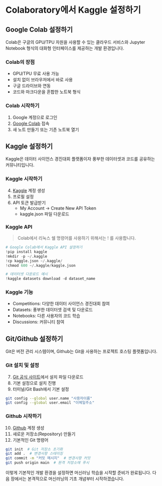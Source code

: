 # Colaboratory에서 Kaggle 설정하기

## Google Colab 설정하기

Colab은 구글의 GPU/TPU 자원을 사용할 수 있는 클라우드 서비스와 Jupyter Notebook 형식의 대화형 인터페이스를 제공하는 개발 환경입니다. 

### Colab의 장점
* GPU/TPU 무료 사용 가능
* 설치 없이 브라우저에서 바로 사용
* 구글 드라이브와 연동
* 코드와 마크다운을 혼합한 노트북 형식

### Colab 시작하기
1. Google 계정으로 로그인
2. [Google Colab](https://colab.research.google.com/) 접속
3. 새 노트 만들기 또는 기존 노트북 열기

## Kaggle 설정하기

Kaggle은 데이터 사이언스 경진대회 플랫폼이자 풍부한 데이터셋과 코드를 공유하는 커뮤니티입니다.

### Kaggle 시작하기
4. [Kaggle](https://www.kaggle.com/) 계정 생성
5. 프로필 설정
6. API 토큰 발급받기
   * My Account → Create New API Token
   * kaggle.json 파일 다운로드

### Kaggle API

>  Colab에서 리눅스 쉘 명령어를 사용하기 위해서는 ! 를 사용합니다.

```python
# Google Colab에서 Kaggle API 설정하기
!pip install kaggle
!mkdir -p ~/.kaggle
!cp kaggle.json ~/.kaggle/
!chmod 600 ~/.kaggle/kaggle.json

# 데이터셋 다운로드 예시
!kaggle datasets download -d dataset_name
```

### Kaggle 기능
* Competitions: 다양한 데이터 사이언스 경진대회 참여
* Datasets: 풍부한 데이터셋 검색 및 다운로드
* Notebooks: 다른 사용자의 코드 학습
* Discussions: 커뮤니티 참여


## Git/Github 설정하기

Git은 버전 관리 시스템이며, Github는 Git을 사용하는 프로젝트 호스팅 플랫폼입니다.

### Git 설치 및 설정
7. [Git 공식 사이트](https://git-scm.com/)에서 설치 파일 다운로드
8. 기본 설정으로 설치 진행
9. 터미널/Git Bash에서 기본 설정
```bash
git config --global user.name "사용자이름"
git config --global user.email "이메일주소"
```

### Github 시작하기
10. [Github](https://github.com/) 계정 생성
11. 새로운 저장소(Repository) 만들기
12. 기본적인 Git 명령어
```bash
git init  # Git 저장소 초기화
git add .  # 변경사항 스테이징
git commit -m "커밋 메시지"  # 변경사항 커밋
git push origin main  # 원격 저장소에 푸시
```


이렇게 기본적인 개발 환경을 설정하면 머신러닝 학습을 시작할 준비가 완료됩니다. 다음 장에서는 본격적으로 머신러닝의 기초 개념부터 시작하겠습니다.

